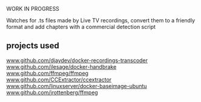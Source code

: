 WORK IN PROGRESS

Watches for .ts files made by Live TV recordings, convert them to a friendly format and add chapters with a commercial detection script

## projects used

www.github.com/djaydev/docker-recordings-transcoder
www.github.com/jlesage/docker-handbrake  
www.github.com/ffmpeg/ffmpeg  
www.github.com/CCExtractor/ccextractor  
www.github.com/linuxserver/docker-baseimage-ubuntu  
www.github.com/jrottenberg/ffmpeg

